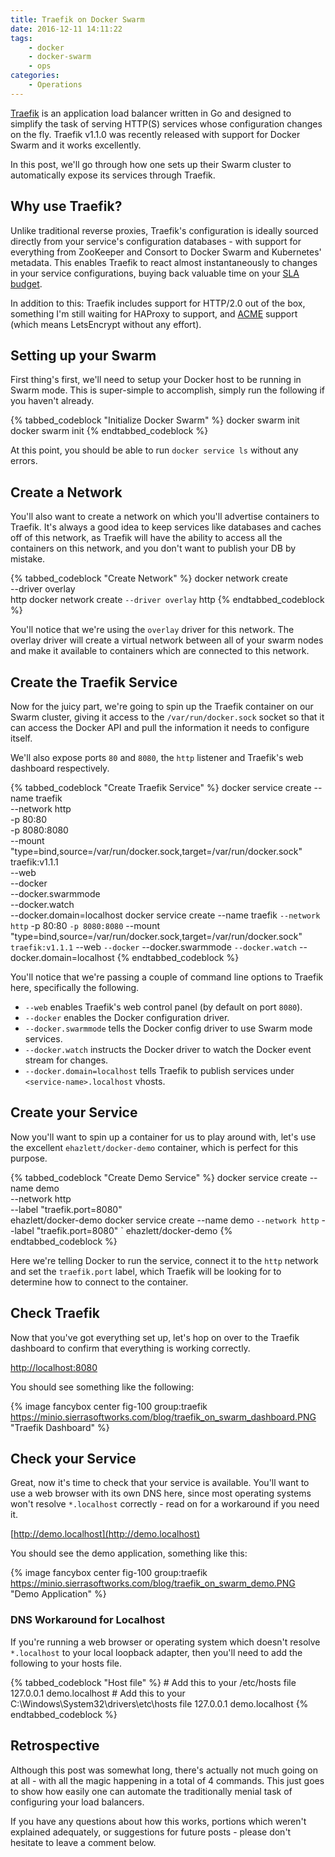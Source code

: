 ```yaml
---
title: Traefik on Docker Swarm
date: 2016-12-11 14:11:22
tags:
    - docker
    - docker-swarm
    - ops
categories:
    - Operations
---
```

[Traefik][traefik] is an application load balancer written in Go and designed to simplify
the task of serving HTTP(S) services whose configuration changes on the fly. Traefik v1.1.0
was recently released with support for Docker Swarm and it works excellently.

In this post, we'll go through how one sets up their Swarm cluster to automatically expose
its services through Traefik.

<!--more-->

## Why use Traefik?
Unlike traditional reverse proxies, Traefik's configuration is ideally sourced directly
from your service's configuration databases - with support for everything from ZooKeeper
and Consort to Docker Swarm and Kubernetes' metadata. This enables Traefik to react
almost instantaneously to changes in your service configurations, buying back valuable
time on your [SLA budget](https://landing.google.com/sre/interview/ben-treynor.html).

In addition to this: Traefik includes support for HTTP/2.0 out of the box, something I'm
still waiting for HAProxy to support, and [ACME][acme] support (which means LetsEncrypt without
any effort). 

## Setting up your Swarm
First thing's first, we'll need to setup your Docker host to be running in Swarm mode.
This is super-simple to accomplish, simply run the following if you haven't already.

{% tabbed_codeblock "Initialize Docker Swarm" %}
    <!-- tab bash -->
    docker swarm init
    <!-- endtab -->
    <!-- tab powershell -->
    docker swarm init
    <!-- endtab -->
{% endtabbed_codeblock %}

At this point, you should be able to run `docker service ls` without any errors.

## Create a Network
You'll also want to create a network on which you'll advertise containers to
Traefik. It's always a good idea to keep services like databases and caches off
of this network, as Traefik will have the ability to access all the containers
on this network, and you don't want to publish your DB by mistake.

{% tabbed_codeblock "Create Network" %}
    <!-- tab bash -->
    docker network create \
        --driver overlay \
        http
    <!-- endtab -->
    <!-- tab powershell -->
    docker network create `
        --driver overlay `
        http
    <!-- endtab -->
{% endtabbed_codeblock %}

You'll notice that we're using the `overlay` driver for this network. The overlay
driver will create a virtual network between all of your swarm nodes and make it
available to containers which are connected to this network.

## Create the Traefik Service
Now for the juicy part, we're going to spin up the Traefik container on our Swarm
cluster, giving it access to the `/var/run/docker.sock` socket so that it can access
the Docker API and pull the information it needs to configure itself.

We'll also expose ports `80` and `8080`, the `http` listener and Traefik's web
dashboard respectively.

{% tabbed_codeblock "Create Traefik Service" %}
    <!-- tab bash -->
    docker service create --name traefik \
        --network http \
        -p 80:80 \
        -p 8080:8080 \
        --mount "type=bind,source=/var/run/docker.sock,target=/var/run/docker.sock" \
        traefik:v1.1.1 \
            --web \
            --docker \
            --docker.swarmmode \
            --docker.watch \
            --docker.domain=localhost
    <!-- endtab -->
    <!-- tab powershell -->
    docker service create --name traefik `
        --network http `
        -p 80:80 `
        -p 8080:8080 `
        --mount "type=bind,source=/var/run/docker.sock,target=/var/run/docker.sock" `
        traefik:v1.1.1 `
            --web `
            --docker `
            --docker.swarmmode `
            --docker.watch `
            --docker.domain=localhost
    <!-- endtab -->
{% endtabbed_codeblock %}

You'll notice that we're passing a couple of command line options to Traefik here,
specifically the following.

 - `--web` enables Traefik's web control panel (by default on port `8080`).
 - `--docker` enables the Docker configuration driver.
 - `--docker.swarmmode` tells the Docker config driver to use Swarm mode services.
 - `--docker.watch` instructs the Docker driver to watch the Docker event stream for changes.
 - `--docker.domain=localhost` tells Traefik to publish services under `<service-name>.localhost` vhosts.

## Create your Service
Now you'll want to spin up a container for us to play around with, let's use the
excellent `ehazlett/docker-demo` container, which is perfect for this purpose.

{% tabbed_codeblock "Create Demo Service" %}
    <!-- tab bash -->
    docker service create --name demo \
        --network http \
        --label "traefik.port=8080" \
        ehazlett/docker-demo
    <!-- endtab -->
    <!-- tab powershell -->
    docker service create --name demo `
        --network http `
        --label "traefik.port=8080" `
        ehazlett/docker-demo
    <!-- endtab -->
{% endtabbed_codeblock %}

Here we're telling Docker to run the service, connect it to the `http` network and set
the `traefik.port` label, which Traefik will be looking for to determine how to connect
to the container.

## Check Traefik
Now that you've got everything set up, let's hop on over to the Traefik dashboard to
confirm that everything is working correctly.

[http://localhost:8080](http://localhost:8080)

You should see something like the following:

{% image fancybox center fig-100 group:traefik https://minio.sierrasoftworks.com/blog/traefik_on_swarm_dashboard.PNG "Traefik Dashboard" %}


## Check your Service
Great, now it's time to check that your service is available. You'll want to use a web browser with
its own DNS here, since most operating systems won't resolve `*.localhost` correctly - read on for
a workaround if you need it.

[http://demo.localhost](http://demo.localhost)

You should see the demo application, something like this:

{% image fancybox center fig-100 group:traefik https://minio.sierrasoftworks.com/blog/traefik_on_swarm_demo.PNG "Demo Application" %}


### DNS Workaround for Localhost
If you're running a web browser or operating system which doesn't resolve `*.localhost` to your local
loopback adapter, then you'll need to add the following to your hosts file.

{% tabbed_codeblock "Host file" %}
    <!-- tab Linux -->
    # Add this to your /etc/hosts file
    127.0.0.1 demo.localhost
    <!-- endtab -->
    <!-- tab Windows -->
    # Add this to your C:\Windows\System32\drivers\etc\hosts file
    127.0.0.1 demo.localhost
    <!-- endtab -->
{% endtabbed_codeblock %}

## Retrospective
Although this post was somewhat long, there's actually not much going on at all - with all the magic happening
in a total of 4 commands. This just goes to show how easily one can automate the traditionally menial task of
configuring your load balancers.

If you have any questions about how this works, portions which weren't explained adequately, or suggestions for
future posts - please don't hesitate to leave a comment below.

[traefik]: https://traefik.io
[acme]: https://github.com/ietf-wg-acme/acme/